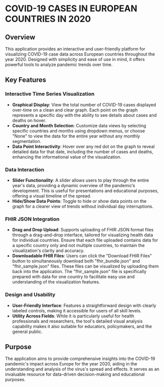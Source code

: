 # COVID-19 CASES IN EUROPEAN COUNTRIES IN 2020 


## Overview
This application provides an interactive and user-friendly platform for visualizing COVID-19 case data across European countries throughout the year 2020. Designed with simplicity and ease of use in mind, it offers powerful tools to analyze pandemic trends over time.

## Key Features
### Interactive Time Series Visualization
- **Graphical Display**: View the total number of COVID-19 cases displayed over-time on a clean and clear graph. Each point on the graph represents a specific day with the ability to see details about cases and deaths on hover.
- **Country and Month Selection**: Customize data views by selecting specific countries and months using dropdown menus, or choose "None" to view the data for the entire year without any monthly segmentation.
- **Data Point Interactivity**: Hover over any red dot on the graph to reveal detailed data for that date, including the number of cases and deaths, enhancing the informational value of the visualization.
### Data Interaction
- **Slider Functionality**: A slider allows users to play through the entire year's data, providing a dynamic overview of the pandemic’s development. This is useful for presentations and educational purposes, offering a visual timeline of the spread.
- **Hide/Show Data Points**: Toggle to hide or show data points on the graph for a clearer view of trends without individual day interruptions.
### FHIR JSON Integration
- **Drag and Drop Upload**: Supports uploading of FHIR JSON format files through a drag-and-drop interface, tailored for visualizing health data for individual countries. Ensure that each file uploaded contains data for a specific country only and not multiple countries, to maintain the visualization's clarity and accuracy.
- **Downloadable FHIR Files**: Users can click the "Download FHIR Files" button to simultaneously download both "fhir_bundle.json" and "fhir_sample.json" files. These files can be visualized by uploading them back into the application. The "fhir_sample.json" file is specifically prepared with data for one country to facilitate easy use and understanding of the visualization features.
### Design and Usability
- **User-Friendly Interface**: Features a straightforward design with clearly labeled controls, making it accessible for users of all skill levels.
- **Utility Across Fields**: While it is particularly useful for health professionals and researchers, the tool's detailed visual analysis capability makes it also suitable for educators, policymakers, and the general public.
## Purpose
The application aims to provide comprehensive insights into the COVID-19 pandemic's impact across Europe for the year 2020, aiding in the understanding and analysis of the virus's spread and effects. It serves as an invaluable resource for data-driven decision-making and educational purposes.
